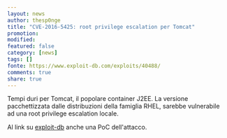 ```yaml
---
layout: news
author: thesp0nge
title: "CVE-2016-5425: root privilege escalation per Tomcat"
promotion: 
modified: 
featured: false
category: [news]
tags: []
fonte: https://www.exploit-db.com/exploits/40488/
comments: true
share: true
---
```


Tempi duri per Tomcat, il popolare container J2EE. La versione pacchettizzata
dalle distribuzioni della famiglia RHEL, sarebbe vulnerabile ad una root
privilege escalation locale.

Al link su [exploit-db](https://www.exploit-db.com/exploits/40488/) anche una
PoC dell'attacco.
